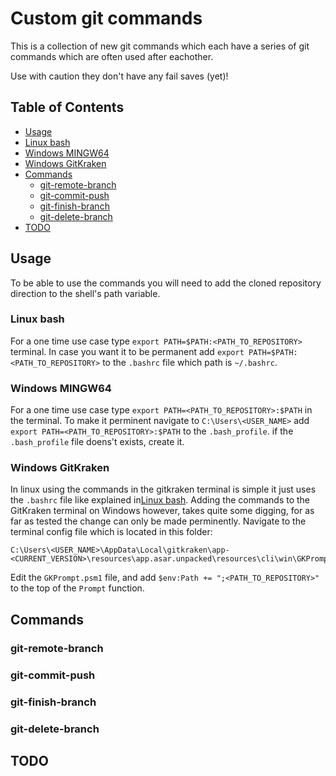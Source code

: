 # Custom git commands
This is a collection of new git commands which each have a series of git commands which are often used after eachother.

Use with caution they don't have any fail saves (yet)!

## Table of Contents
- [Usage](#usage)
 - [Linux bash](#linux-bash)
 - [Windows MINGW64](#windows-mingw64)
 - [Windows GitKraken](#windows-gitkraken)
- [Commands](#commands)
	- [git-remote-branch](#git-remote-branch)
	- [git-commit-push](#git-commit-push)
	- [git-finish-branch](#git-finish-branch)
	- [git-delete-branch](#git-delete-branch)
- [TODO](#todo)

## Usage
To be able to use the commands you will need to add the cloned repository direction to the shell's path variable. 

### Linux bash
For a one time use case type `export PATH=$PATH:<PATH_TO_REPOSITORY>` terminal. 
In case you want it to be permanent add `export PATH=$PATH:<PATH_TO_REPOSITORY>` to the `.bashrc` file which path is `~/.bashrc`.

### Windows MINGW64
For a one time use case type `export PATH=<PATH_TO_REPOSITORY>:$PATH` in the terminal.
To make it perminent navigate to `C:\Users\<USER_NAME>` add `export PATH=<PATH_TO_REPOSITORY>:$PATH` to the `.bash_profile`. if the `.bash_profile` file doens't exists, create it.

### Windows GitKraken
In linux using the commands in the gitkraken terminal is simple it just uses the `.bashrc` file like explained in[Linux bash](#linux-bash). Adding the commands to the GitKraken terminal on Windows however, takes quite some digging, for as far as tested the change can only be made perminently. 
Navigate to the terminal config file which is located in this folder: 
```
C:\Users\<USER_NAME>\AppData\Local\gitkraken\app-<CURRENT_VERSION>\resources\app.asar.unpacked\resources\cli\win\GKPrompt
```
Edit the `GKPrompt.psm1` file, and add `$env:Path += ";<PATH_TO_REPOSITORY>"` to the top of the `Prompt` function.

## Commands

### git-remote-branch

### git-commit-push

### git-finish-branch

### git-delete-branch

## TODO
